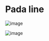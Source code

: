 # Pada line

![image](https://user-images.githubusercontent.com/72422050/120752375-ca1f8780-c533-11eb-9781-c755c77f04c0.png)

![image](https://user-images.githubusercontent.com/72422050/120752538-14086d80-c534-11eb-965a-062ec52b0b34.png)

